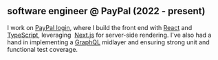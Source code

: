 ## software engineer @ PayPal (2022 - present)

I work on [PayPal login](https://paypal.com/login), where I build the front end
with [React](https://reactjs.org) and&nbsp;
[TypeScript](https://www.typescriptlang.org), leveraging&nbsp;
[Next.js](https://nextjs.org) for server-side rendering. I've also had a hand in
implementing a [GraphQL](https://graphql.org) midlayer and ensuring strong unit
and functional test coverage.
